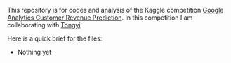 This repository is for codes and analysis of the Kaggle competition [Google Analytics Customer Revenue Prediction](https://www.kaggle.com/c/ga-customer-revenue-prediction). In this competition I am colleborating with [Tongyi](https://github.com/ttyi11).

Here is a quick brief for the files:

  * Nothing yet
